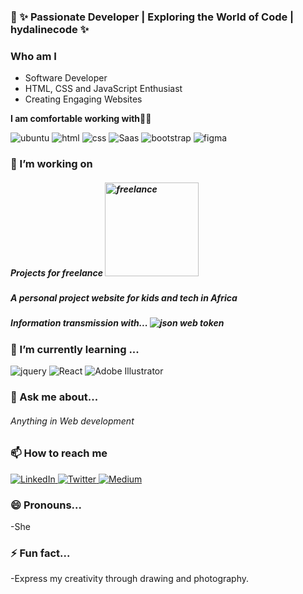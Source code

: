 ### 👋                                   ✨ Passionate Developer | Exploring the World of Code | hydalinecode ✨


### Who am I
<ul class="list-group">
 <li>Software Developer</li>
  <li> HTML, CSS and JavaScript Enthusiast</li>
  <li >Creating Engaging Websites</li>
</ul>

**I am comfortable working with**👩‍💻

<div display="flex">
  <img src="https://img.shields.io/badge/Ubuntu-E95420?style=for-the-badge&logo=ubuntu&logoColor=white" alt="ubuntu"/>
  <img src="https://img.shields.io/badge/HTML5-E34F26?style=for-the-badge&logo=html5&logoColor=white" alt="html"/>
  <img src="https://img.shields.io/badge/CSS3-1572B6?style=for-the-badge&logo=css3&logoColor=white" alt="css"/>
  <img src="https://img.shields.io/badge/Sass-CC6699?style=for-the-badge&logo=sass&logoColor=white" alt="Saas"/>
  <img src="https://img.shields.io/badge/Bootstrap-563D7C?style=for-the-badge&logo=bootstrap&logoColor=white" alt="bootstrap"/>
  <img src="https://img.shields.io/badge/Figma-F24E1E?style=for-the-badge&logo=figma&logoColor=white" alt="figma"/>
</div>


### 🔭 I’m working on
   <h5>Projects for freelance 
    <img src="https://socialmediaexplorer.com/wp-content/uploads/2021/12/freelance-websites.png" alt="freelance" width="150px"/>
    </h5>
<h5>A personal project website for kids and tech in Africa</h5>
<h5>Information transmission with...
 <img src="https://img.shields.io/badge/json%20web%20tokens-323330?style=for-the-badge&logo=json-web-tokens&logoColor=pink" alt="json web token"/></h5>


### 🌱 I’m currently learning ...
   <div display="flex">
   <img src="https://img.shields.io/badge/jQuery-0769AD?style=for-the-badge&logo=jquery&logoColor=white" alt="jquery"/>
   <img src="https://img.shields.io/badge/React-20232A?style=for-the-badge&logo=react&logoColor=61DAFB" alt="React"/>
   <img src="https://img.shields.io/badge/adobe%20illustrator-%23FF9A00.svg?style=for-the-badge&logo=adobe%20illustrator&logoColor=white" alt="Adobe Illustrator"/>
</div>

### 💬 Ask me about...
  <h6> Anything in Web development </h6>

### 📫 How to reach me
  <div display="flex">
 <a href="https://www.linkedin.com/in/hydaline-djougang-0851aa21a/">
   <img src="https://img.shields.io/badge/linkedin-%230077B5.svg?style=for-the-badge&logo=linkedin&logoColor=white" alt="LinkedIn"/>
  </a>
  <a href="https://www.hackerrank.com/djougancharlen">
    <img src="https://img.shields.io/badge/-Hackerrank-2EC866?style=for-the-badge&logo=HackerRank&logoColor=white" alt="Twitter"/>
  </a>
  <a href="https://medium.com/@joanchacha01">
    <img src="https://img.shields.io/badge/Medium-12100E?style=for-the-badge&logo=medium&logoColor=white" alt="Medium"/>
  </a>
</div>

### 😄 Pronouns...
  -She
### ⚡ Fun fact... 
 -Express my creativity through drawing and photography. 

